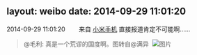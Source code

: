 layout: weibo
date: 2014-09-29 11:01:20
---
2014-09-29 11:01:20  &nbsp;&nbsp;&nbsp;&nbsp;&nbsp;&nbsp; 来自 <a href="http://app.weibo.com/t/feed/22zMnn" rel="nofollow">小米手机</a>
直接报道肯定不可能啊……
>  @毛利: 真是一个荒谬的国度啊。图转自@满异  ​​​
>  ![图片](https://ww2.sinaimg.cn/large/5ff5f0fejw1ekt51jk8qfj20gp0m8tb5.jpg)
